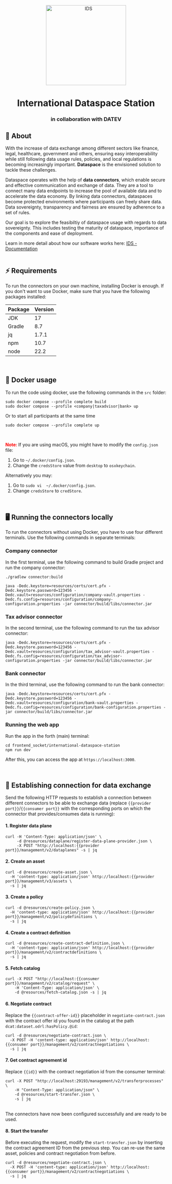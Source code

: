 <p align="center"> <img src="https://raw.githubusercontent.com/amosproj/amos2024ss02-international-dataspace-station/main/Deliverables/sprint-01/team-logo-without-edges.png" alt="IDS" style="width:250px;height:250px;"> </p>

<h1 align="center"> International Dataspace Station </h1> 
<h3 align="center"> in collaboration with DATEV </h3>

## 📖 About

With the increase of data exchange among different sectors like finance, legal, healthcare, government and others, ensuring easy interoperability while still following data usage rules, policies, and local regulations is becoming increasingly important. **Dataspace** is the envisioned solution to tackle these challenges.

Dataspace operates with the help of **data connectors**, which enable secure and effective communication and exchange of data. They are a tool to connect many data endpoints to increase the pool of available data and to accelerate the data economy. By linking data connectors, dataspaces become protected environments where participants can freely share data. Data sovereignty, transparency and fairness are ensured by adherence to a set of rules.

Our goal is to explore the feasibiltiy of dataspace usage with regards to data sovereignty. This includes testing the maturity of dataspace, importance of the components and ease of deployment.

Learn in more detail about how our software works here: [IDS - Documentation][documentation] <br><br>

## ⚡️ Requirements

To run the connectors on your own machine, installing Docker is enough. If you don't want to use Docker, make sure that you have the following packages installed:

| Package  | Version |
| -------- | ------- |
| JDK  | 17  |
| Gradle  | 8.7 |
| jq  | 1.7.1 |
| npm  | 10.7 |
| node  | 22.2 | 
<br>

## 🐳 Docker usage

To run the code using docker, use the following commands in the `src` folder:

```
sudo docker compose --profile complete build
sudo docker compose --profile <company|taxadvisor|bank> up
```

Or to start all participants at the same time

```
sudo docker compose --profile complete up
```

<br>

<span style="color:red"><b> Note: </b></span> If you are using macOS, you might have to modify the `config.json` file:
1. Go to `~/.docker/config.json`.
2. Change the `credsStore` value from `desktop` to `osxkeychain`.

Alternatively you may:
1. Go to `sudo vi  ~/.docker/config.json`.
2. Change `credsStore` to `credStore`.

<br>

## 🖥️ Running the connectors locally

To run the connectors without using Docker, you have to use four different terminals. Use the following commands in separate terminals:

### Company connector

In the first terminal, use the following command to build Gradle project and run the company connector:

```
./gradlew connector:build

java -Dedc.keystore=resources/certs/cert.pfx -Dedc.keystore.password=123456 -Dedc.vault=resources/configuration/company-vault.properties -Dedc.fs.config=resources/configuration/company-configuration.properties -jar connector/build/libs/connector.jar
```

### Tax advisor connector

In the second terminal, use the following command to run the tax advisor connector:

```
java -Dedc.keystore=resources/certs/cert.pfx -Dedc.keystore.password=123456 -Dedc.vault=resources/configuration/tax_advisor-vault.properties -Dedc.fs.config=resources/configuration/tax_advisor-configuration.properties -jar connector/build/libs/connector.jar
```

### Bank connector

In the third terminal, use the following command to run the bank connector:

```
java -Dedc.keystore=resources/certs/cert.pfx -Dedc.keystore.password=123456 -Dedc.vault=resources/configuration/bank-vault.properties -Dedc.fs.config=resources/configuration/bank-configuration.properties -jar connector/build/libs/connector.jar
```

### Running the web app

Run the app in the forth (main) terminal:

```
cd frontend_socket/international-dataspace-station
npm run dev
```

After this, you can access the app at `https://localhost:3000`.

<br>

## 🔗 Establishing connection for data exchange

Send the following HTTP requests to establish a connection between different connectors to be able to exchange data (replace `{{provider port}}`/`{{consumer port}}` with the corresponding ports on which the connector that provides/consumes data is running):

#### 1. Register data plane

```
curl -H 'Content-Type: application/json' \
     -d @resources/dataplane/register-data-plane-provider.json \
     -X POST "http://localhost:{{provider port}}/management/v2/dataplanes" -s | jq
```

#### 2. Create an asset

```
curl -d @resources/create-asset.json \
  -H 'content-type: application/json' http://localhost:{{provider port}}/management/v3/assets \
  -s | jq
```

#### 3. Create a policy

```
curl -d @resources/create-policy.json \
  -H 'content-type: application/json' http://localhost:{{provider port}}/management/v2/policydefinitions \
  -s | jq
```

#### 4. Create a contract definition

```
curl -d @resources/create-contract-definition.json \
  -H 'content-type: application/json' http://localhost:{{provider port}}/management/v2/contractdefinitions \
  -s | jq
```

#### 5. Fetch catalog

```
curl -X POST "http://localhost:{{consumer port}}/management/v2/catalog/request" \
    -H 'Content-Type: application/json' \
    -d @resources/fetch-catalog.json -s | jq
```

#### 6. Negotiate contract

Replace the `{{contract-offer-id}}` placeholder in `negotiate-contract.json` with the contract offer id you found in the catalog at the path `dcat:dataset.odrl:hasPolicy.@id`:

```
curl -d @resources/negotiate-contract.json \
  -X POST -H 'content-type: application/json' http://localhost:{{consumer port}}/management/v2/contractnegotiations \
  -s | jq
```

#### 7. Get contract agreement id

Replace `{{id}}` with the contract negotiation id from the consumer terminal:

```
curl -X POST "http://localhost:29193/management/v2/transferprocesses" \
    -H "Content-Type: application/json" \
    -d @resources/start-transfer.json \
    -s | jq
```

<br>
The connectors have now been configured successfully and are ready to be used.

#### 8.  Start the transfer

Before executing the request, modify the `start-transfer.json` by inserting the contract agreement ID from the previous step. You can re-use the same asset, policies and contract negotiation from before.

```
curl -d @resources/negotiate-contract.json \
  -X POST -H 'content-type: application/json' http://localhost:{{consumer port}}/management/v2/contractnegotiations \
  -s | jq
```


[software_architecture]: https://github.com/amosproj/amos2024ss02-international-dataspace-station/blob/main/Deliverables/sprint-02/software-architecture.pdf

[documentation]: https://github.com/amosproj/amos2024ss02-international-dataspace-station/tree/dfd45b9232be4af2d921f3585db6b1aeecc3cd55/Documentation


